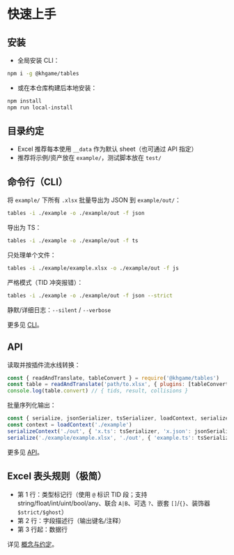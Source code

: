 # 快速上手

## 安装

- 全局安装 CLI：
```bash
npm i -g @khgame/tables
```
- 或在本仓库构建后本地安装：
```bash
npm install
npm run local-install
```

## 目录约定

- Excel 推荐每本使用 `__data` 作为默认 sheet（也可通过 API 指定）
- 推荐将示例/资产放在 `example/`，测试脚本放在 `test/`

## 命令行（CLI）

将 `example/` 下所有 `.xlsx` 批量导出为 JSON 到 `example/out/`：
```bash
tables -i ./example -o ./example/out -f json
```
导出为 TS：
```bash
tables -i ./example -o ./example/out -f ts
```
只处理单个文件：
```bash
tables -i ./example/example.xlsx -o ./example/out -f js
```
严格模式（TID 冲突报错）：
```bash
tables -i ./example -o ./example/out -f json --strict
```
静默/详细日志：`--silent` / `--verbose`

更多见 [CLI](cli.md)。

## API

读取并按插件流水线转换：
```js
const { readAndTranslate, tableConvert } = require('@khgame/tables')
const table = readAndTranslate('path/to.xlsx', { plugins: [tableConvert] })
console.log(table.convert) // { tids, result, collisions }
```
批量序列化输出：
```js
const { serialize, jsonSerializer, tsSerializer, loadContext, serializeContext } = require('@khgame/tables')
const context = loadContext('./example')
serializeContext('./out', { 'x.ts': tsSerializer, 'x.json': jsonSerializer }, context)
serialize('./example/example.xlsx', './out', { 'example.ts': tsSerializer, 'example.json': jsonSerializer }, context)
```
更多见 [API](api.md)。

## Excel 表头规则（极简）

- 第 1 行：类型标记行（使用 `@` 标识 TID 段；支持 string/float/int/uint/bool/any、联合 `A|B`、可选 `?`、嵌套 `[]`/`{}`、装饰器 `$strict/$ghost`）
- 第 2 行：字段描述行（输出键名/注释）
- 第 3 行起：数据行

详见 [概念与约定](concepts.md)。
